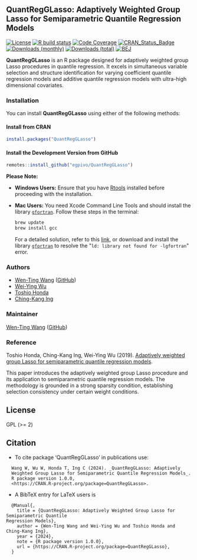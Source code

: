## QuantRegGLasso: Adaptively Weighted Group Lasso for Semiparametric Quantile Regression Models

[![License](https://eddelbuettel.github.io/badges/GPL2+.svg)](https://www.gnu.org/licenses/gpl-2.0.html)
[![R build status](https://github.com/egpivo/QuantRegGLasso/workflows/R-CMD-check/badge.svg)](https://github.com/egpivo/QuantRegGLasso/actions)
[![Code Coverage](https://img.shields.io/codecov/c/github/egpivo/QuantRegGLasso/master.svg)](https://app.codecov.io/github/egpivo/QuantRegGLasso?branch=master)
[![CRAN_Status_Badge](https://www.r-pkg.org/badges/version/QuantRegGLasso?color=green)](https://cran.r-project.org/package=QuantRegGLasso)
[![Downloads (monthly)](https://cranlogs.r-pkg.org/badges/QuantRegGLasso?color=brightgreen)](https://www.r-pkg.org/pkg/QuantRegGLasso)
[![Downloads (total)](https://cranlogs.r-pkg.org/badges/grand-total/QuantRegGLasso?color=brightgreen)](https://www.r-pkg.org/pkg/QuantRegGLasso)
[![BEJ](https://img.shields.io/badge/Bernoulli-10.3150%2FBEJ1091-brightgreen)](https://doi.org/10.3150/18-BEJ1091)


**QuantRegGLasso** is an R package designed for adaptively weighted group Lasso procedures in quantile regression. It excels in simultaneous variable selection and structure identification for varying coefficient quantile regression models and additive quantile regression models with ultra-high dimensional covariates.


### Installation
You can install **QuantRegGLasso** using either of the following methods:

#### Install from CRAN
```r
install.packages("QuantRegGLasso")
```

#### Install the Development Version from GitHub
```r
remotes::install_github("egpivo/QuantRegGLasso")
```

**Please Note:**

- **Windows Users:** Ensure that you have [Rtools](https://cran.r-project.org/bin/windows/Rtools/) installed before proceeding with the installation.

- **Mac Users:** You need Xcode Command Line Tools and should install the library [`gfortran`](https://github.com/fxcoudert/gfortran-for-macOS/releases). Follow these steps in the terminal:
  ```bash
  brew update
  brew install gcc
  ```

  For a detailed solution, refer to this [link](https://thecoatlessprofessor.com/programming/rcpp-rcpparmadillo-and-os-x-mavericks-lgfortran-and-lquadmath-error/), or download and install the library [`gfortran`](https://github.com/fxcoudert/gfortran-for-macOS/releases) to resolve the "`ld: library not found for -lgfortran`" error.


### Authors
- [Wen-Ting Wang](https://www.linkedin.com/in/wen-ting-wang-6083a17b) ([GitHub](https://github.com/egpivo))
- [Wei-Ying Wu](https://projecteuclid.org/search?author=Wei-Ying_Wu)
- [Toshio Honda](https://www1.econ.hit-u.ac.jp/honda/e-honda.html)
- [Ching-Kang Ing](https://www.researchgate.net/profile/Ching-Kang-Ing)

 
### Maintainer
[Wen-Ting Wang](https://www.linkedin.com/in/wen-ting-wang-6083a17b) ([GitHub](https://github.com/egpivo))

### Reference
Toshio Honda, Ching-Kang Ing, Wei-Ying Wu (2019). [Adaptively weighted group Lasso for semiparametric quantile regression models](https://projecteuclid.org/journals/bernoulli/volume-25/issue-4B/Adaptively-weighted-group-Lasso-for-semiparametric-quantile-regression-models/10.3150/18-BEJ1091.full).

This paper introduces the adaptively weighted group Lasso procedure and its application to semiparametric quantile regression models. The methodology is grounded in a strong sparsity condition, establishing selection consistency under certain weight conditions.

## License
GPL (>= 2)


## Citation
- To cite package ‘QuantRegGLasso’ in publications use:
```
  Wang W, Wu W, Honda T, Ing C (2024). _QuantRegGLasso: Adaptively
  Weighted Group Lasso for Semiparametric Quantile Regression Models_.
  R package version 1.0.0,
  <https://CRAN.R-project.org/package=QuantRegGLasso>.
```

- A BibTeX entry for LaTeX users is
```
  @Manual{,
    title = {QuantRegGLasso: Adaptively Weighted Group Lasso for Semiparametric Quantile
Regression Models},
    author = {Wen-Ting Wang and Wei-Ying Wu and Toshio Honda and Ching-Kang Ing},
    year = {2024},
    note = {R package version 1.0.0},
    url = {https://CRAN.R-project.org/package=QuantRegGLasso},
  }
```
